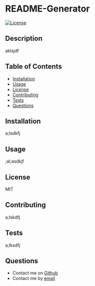 
  # README-Generator
  [![License](https://img.shields.io/badge/license-MIT-blue)](https://img.shields.io/badge/license-MIT-blue)
  ## Description
  aklsjdf

  ## Table of Contents
  * [Installation](#installation)
  * [Usage](#usage)
  * [License](#license)
  * [Contributing](#contributing)
  * [Tests](#tests)
  * [Questions](#questions)
    
  ## Installation
  a;lsdkfj

  ## Usage
  ;al;asdkjf

  ## License
  MIT

  ## Contributing
  a;lskdfj

  ## Tests
  a;lksdfj

  ## Questions
  * Contact me on [Github](http://www.github.com/DuncanMarten)
  * Contact me by [email](mailto:duncanmarten@yahoo.com?subject=[Question]%20About%20README-Generator)
  